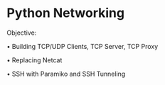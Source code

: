 # Python Networking 

Objective:

•	Building TCP/UDP Clients, TCP Server, TCP Proxy

•	Replacing Netcat

•	 SSH with Paramiko and SSH Tunneling

